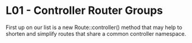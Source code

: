 # L01 - Controller Router Groups

First up on our list is a new Route::controller() method that may help to shorten and simplify routes that share a common controller namespace.
